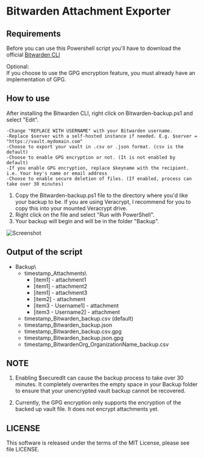 # Bitwarden Attachment Exporter

## Requirements
Before you can use this Powershell script you'll have to download the official [Bitwarden CLI](https://github.com/bitwarden/cli)

Optional:   
If you choose to use the GPG encryption feature, you must already have an implementation of GPG.

## How to use
After installing the Bitwarden CLI, right click on Bitwarden-backup.ps1 and select "Edit".  
```
-Change "REPLACE WITH USERNAME" with your Bitwarden username.  
-Replace $server with a self-hosted instance if needed. E.g. $server = "https://vault.mydomain.com"  
-Choose to export your vault in .csv or .json format. (csv is the default)  
-Choose to enable GPG encryption or not. (It is not enabled by default)  
-If you enable GPG encryption, replace $keyname with the recipient. i.e. Your key's name or email address  
-Choose to enable secure deletion of files. (If enabled, process can take over 30 minutes)
```
1. Copy the Bitwarden-backup.ps1 file to the directory where you'd like your backup to be.
	If you are using Veracrypt, I recommend for you to copy this into your mounted Veracrypt drive.
2. Right click on the file and select "Run with PowerShell".
3. Your backup will begin and will be in the folder "Backup".

![Screenshot](https://github.com/marviins87/Bitwarden-Attachment-Exporter/blob/master/screenshot.png)

## Output of the script
- Backup\
  - timestamp_Attachments\
	- [item1] - attachment1
	- [item1] - attachment2
	- [item1] - attachment3
	- [item2] - attachment
	- [item3 - Username1] - attachment
	- [item3 - Username2] - attachment
  - timestamp_Bitwarden_backup.csv (default)
  - timestamp_Bitwarden_backup.json
  - timestamp_Bitwarden_backup.csv.gpg
  - timestamp_Bitwarden_backup.json.gpg
  - timestamp_BitwardenOrg_OrganizationName_backup.csv

## NOTE
1. Enabling $securedlt can cause the backup process to take over 30 minutes. It completely overwrites the empty space in your Backup folder  to ensure that your unencrypted vault backup cannot be recovered.

2. Currently, the GPG encryption only supports the encryption of the backed up vault file. It does not encrypt attachments yet.

## LICENSE
This software is released under the terms of the MIT License, please see file LICENSE.

